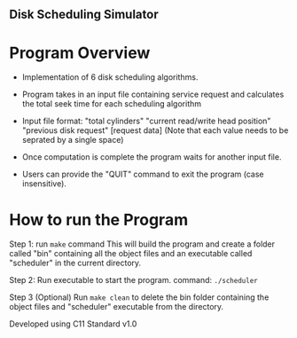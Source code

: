 ## Disk Scheduling Simulator

# Program Overview

- Implementation of 6 disk scheduling algorithms. 

- Program takes in an input file containing service request and calculates 
  the total seek time for each scheduling algorithm

- Input file format: 
  "total cylinders" "current read/write head position" "previous disk request" [request data]
  (Note that each value needs to be seprated by a single space)

- Once computation is complete the program waits for another input file.

- Users can provide the "QUIT" command to exit the program (case insensitive).

# How to run the Program

Step 1: 
run `make` command
This will build the program and create a folder called "bin" containing all the object files and 
an executable called "scheduler" in the current directory.

Step 2:
Run executable to start the program.
command: `./scheduler`

Step 3 (Optional)
Run `make clean` to delete the bin folder containing the object files and "scheduler" 
executable from the directory.

Developed using C11 Standard
v1.0

